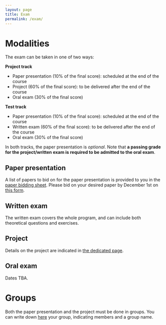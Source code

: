 ```yaml
---
layout: page
title: Exam
permalink: /exam/
---
```


# Modalities

The exam can be taken in one of two ways:

**Project track**
- Paper presentation (10% of the final score): scheduled at the end of the course
- Project (60% of the final score): to be delivered after the end of the course
- Oral exam (30% of the final score)

**Test track**
- Paper presentation (10% of the final score): scheduled at the end of the course
- Written exam (60% of the final score): to be delivered after the end of the course
- Oral exam (30% of the final score)

In both tracks, the paper presentation is *optional*. Note that **a passing grade for the project/written exam is required to be admitted to the oral exam**.


## Paper presentation
A list of papers to bid on for the paper presentation is provided to you in the [paper bidding sheet](https://docs.google.com/spreadsheets/d/1qvFpd0UYH70tXkNVG7-v2nsz3O8RDHlX1v_FZQ53-iU/edit?gid=635149825#gid=635149825). Please bid on your desired paper by December 1st on [this form](https://forms.gle/RTz2NWDSem3EidqP6).

## Written exam
The written exam covers the whole program, and can include both theoretical questions and exercises.

## Project
Details on the project are indicated in [the dedicated page](/project).

## Oral exam
Dates TBA.

# Groups

Both the paper presentation and the project must be done in groups. You can write down [here](https://docs.google.com/spreadsheets/d/1qvFpd0UYH70tXkNVG7-v2nsz3O8RDHlX1v_FZQ53-iU/edit?usp=sharing) your group, indicating members and a group name.
